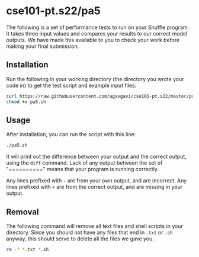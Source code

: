 # cse101-pt.s22/pa5

The following is a set of performance tests to run on your Shuffle program. It
takes three input values and compares your results to our correct model
outputs. We have made this available to you to check your work before making
your final submission.

## Installation

Run the following in your working directory (the directory you wrote your code
in) to get the test script and example input files:

```bash
curl https://raw.githubusercontent.com/agavgavi/cse101-pt.s22/master/pa5/pa5.sh > pa5.sh
chmod +x pa5.sh
```

## Usage

After installation, you can run the script with this line:

```bash
./pa5.sh
```

It will print out the difference between your output and the correct output,
using the `diff` command. Lack of any output between the set of "=========="
means that your program is running correctly.

Any lines prefixed with `-` are from your own output, and are incorrect. Any
lines prefixed with `+` are from the correct output, and are missing in your
output.

## Removal

The following command will remove all text files and shell scripts in your
directory. Since you should not have any files that end in `.txt` or `.sh`
anyway, this should serve to delete all the files we gave you.

```bash
rm -f *.txt *.sh
```
